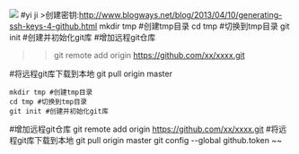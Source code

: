 ![](https://github.com/Accoral/obsolescenceL/raw/blob/master/oo.jpeg)
#yi ji
    >创建密钥:http://www.blogways.net/blog/2013/04/10/generating-ssh-keys-4-github.html
    mkdir tmp #创建tmp目录
    cd tmp #切换到tmp目录
    git init #创建并初始化git库
#增加远程git仓库
>>git remote add origin https://github.com/xx/xxxx.git


#将远程git库下载到本地
    git pull origin master




    mkdir tmp #创建tmp目录
    cd tmp #切换到tmp目录
    git init #创建并初始化git库
#增加远程git仓库
    git remote add origin https://github.com/xx/xxxx.git
#将远程git库下载到本地
    git pull origin master
    git config --global github.token 
    ~~
